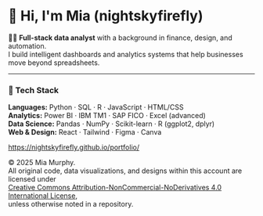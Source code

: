 # 🌌 Hi, I'm Mia (nightskyfirefly)

👩‍💻 **Full-stack data analyst** with a background in finance, design, and automation.  
I build intelligent dashboards and analytics systems that help businesses move beyond spreadsheets.

---

### 🧠 Tech Stack
**Languages:** Python · SQL · R · JavaScript · HTML/CSS  
**Analytics:** Power BI · IBM TM1 · SAP FICO · Excel (advanced)  
**Data Science:** Pandas · NumPy · Scikit-learn · R (ggplot2, dplyr)  
**Web & Design:** React · Tailwind · Figma · Canva



https://nightskyfirefly.github.io/portfolio/
<!--
**nightskyfirefly/nightskyfirefly** is a ✨ _special_ ✨ repository because its `README.md` (this file) appears on your GitHub profile.

Here are some ideas to get you started:

- 🔭 I’m currently working on ...
- 🌱 I’m currently learning ...
- 👯 I’m looking to collaborate on ...
- 🤔 I’m looking for help with ...
- 💬 Ask me about ...
- 📫 How to reach me: ...
- 😄 Pronouns: ...
- ⚡ Fun fact: ...
-->



© 2025 Mia Murphy.  
All original code, data visualizations, and designs within this account are licensed under  
[Creative Commons Attribution-NonCommercial-NoDerivatives 4.0 International License](https://creativecommons.org/licenses/by-nc-nd/4.0/),  
unless otherwise noted in a repository.
